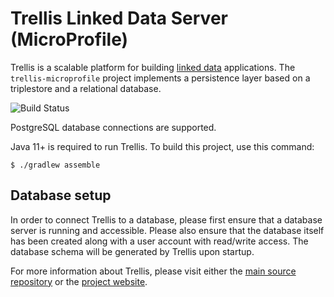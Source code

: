 # Trellis Linked Data Server (MicroProfile)

Trellis is a scalable platform for building [linked data](https://www.w3.org/TR/ldp/) applications.
The `trellis-microprofile` project implements a persistence layer based on a triplestore and a relational database.

![Build Status](https://github.com/trellis-ldp/trellis-microprofile/workflows/GitHub%20CI/badge.svg)

PostgreSQL database connections are supported.

Java 11+ is required to run Trellis. To build this project, use this command:

```
$ ./gradlew assemble
```

## Database setup

In order to connect Trellis to a database, please first ensure that a database server is running and accessible. Please also
ensure that the database itself has been created along with a user account with read/write access. The database schema will
be generated by Trellis upon startup.

For more information about Trellis, please visit either the
[main source repository](https://github.com/trellis-ldp/trellis) or the
[project website](https://www.trellisldp.org).


